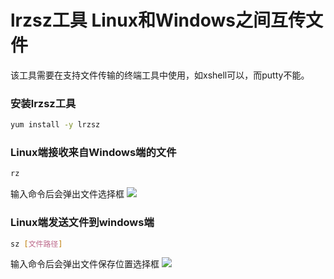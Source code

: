# lrzsz工具 Linux和Windows之间互传文件

该工具需要在支持文件传输的终端工具中使用，如xshell可以，而putty不能。

### 安装lrzsz工具

```bash
yum install -y lrzsz
```

### Linux端接收来自Windows端的文件

```bash
rz
```

输入命令后会弹出文件选择框
![ ](https://gitee.com/eebond0327/images/raw/main/Markdown/20211117155926.png)

### Linux端发送文件到windows端

```bash
sz [文件路径]
```

输入命令后会弹出文件保存位置选择框
![ ](https://gitee.com/eebond0327/images/raw/main/Markdown/20211117160215.png)  

